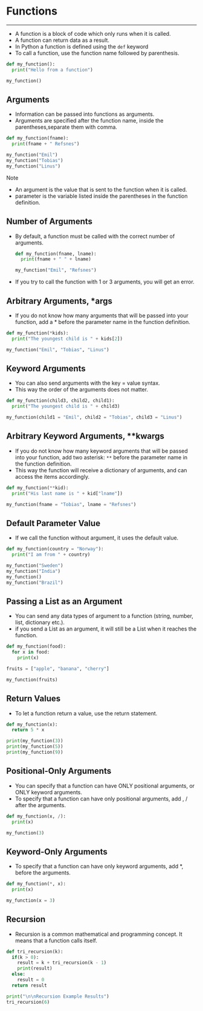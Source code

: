 # Functions

---
* A function is a block of code which only runs when it is called.
* A function can return data as a result.
* In Python a function is defined using the `def` keyword
* To call a function, use the function name followed by parenthesis.
```python
def my_function():
  print("Hello from a function")

my_function()
```
## Arguments
* Information can be passed into functions as arguments.
* Arguments are specified after the function name, inside the parentheses,separate them with comma.
```python
def my_function(fname):
  print(fname + " Refsnes")

my_function("Emil")
my_function("Tobias")
my_function("Linus")
```
>[!NOTE]
> 
> * An argument is the value that is sent to the function when it is called.
> * parameter is the variable listed inside the parentheses in the function definition.

## Number of Arguments
* By default, a function must be called with the correct number of arguments.
  ```python
  def my_function(fname, lname):
    print(fname + " " + lname)

  my_function("Emil", "Refsnes")
  ```
* If you try to call the function with 1 or 3 arguments, you will get an error.
## Arbitrary Arguments, *args
* If you do not know how many arguments that will be passed into your function, add a * before the parameter name in the function definition.
```python
def my_function(*kids):
  print("The youngest child is " + kids[2])

my_function("Emil", "Tobias", "Linus")
```
## Keyword Arguments
* You can also send arguments with the key = value syntax.
* This way the order of the arguments does not matter.
```python
def my_function(child3, child2, child1):
  print("The youngest child is " + child3)

my_function(child1 = "Emil", child2 = "Tobias", child3 = "Linus")
```
## Arbitrary Keyword Arguments, **kwargs
* If you do not know how many keyword arguments that will be passed into your function, add two asterisk: `**` before the parameter name in the function definition.
* This way the function will receive a dictionary of arguments, and can access the items accordingly.
```python
def my_function(**kid):
  print("His last name is " + kid["lname"])

my_function(fname = "Tobias", lname = "Refsnes")
```
## Default Parameter Value
* If we call the function without argument, it uses the default value.
```python
def my_function(country = "Norway"):
  print("I am from " + country)

my_function("Sweden")
my_function("India")
my_function()
my_function("Brazil")
```
## Passing a List as an Argument
* You can send any data types of argument to a function (string, number, list, dictionary etc.).
* if you send a List as an argument, it will still be a List when it reaches the function.
```python
def my_function(food):
  for x in food:
    print(x)

fruits = ["apple", "banana", "cherry"]

my_function(fruits)
```
## Return Values
* To let a function return a value, use the return statement.
```python
def my_function(x):
  return 5 * x

print(my_function(3))
print(my_function(5))
print(my_function(9))
```
## Positional-Only Arguments
* You can specify that a function can have ONLY positional arguments, or ONLY keyword arguments.
* To specify that a function can have only positional arguments, add , / after the arguments.
```python
def my_function(x, /):
  print(x)

my_function(3)
```
## Keyword-Only Arguments
* To specify that a function can have only keyword arguments, add *, before the arguments.
```python
def my_function(*, x):
  print(x)

my_function(x = 3)
```
## Recursion
* Recursion is a common mathematical and programming concept. It means that a function calls itself.
```python
def tri_recursion(k):
  if(k > 0):
    result = k + tri_recursion(k - 1)
    print(result)
  else:
    result = 0
  return result

print("\n\nRecursion Example Results")
tri_recursion(6)
```
